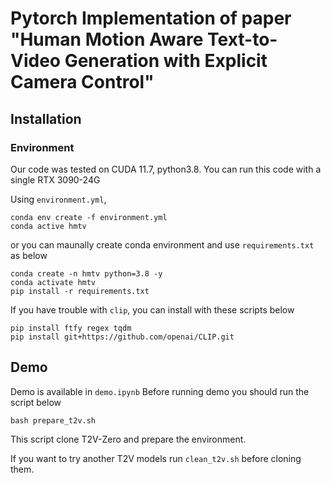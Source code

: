 # Pytorch Implementation of paper "Human Motion Aware Text-to-Video Generation with Explicit Camera Control"

## Installation

### Environment
Our code was tested on CUDA 11.7, python3.8.
You can run this code with a single RTX 3090-24G

Using `environment.yml`,
```
conda env create -f environment.yml
conda active hmtv
```
or you can maunally create conda environment and use `requirements.txt` as below

```
conda create -n hmtv python=3.8 -y
conda activate hmtv
pip install -r requirements.txt
```

If you have trouble with `clip`, you can install with these scripts below

```
pip install ftfy regex tqdm
pip install git+https://github.com/openai/CLIP.git 
```

## Demo
Demo is available in `demo.ipynb`
Before running demo you should run the script below
```
bash prepare_t2v.sh
```

This script clone T2V-Zero and prepare the environment.

If you want to try another T2V models run `clean_t2v.sh` before cloning them.